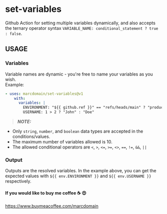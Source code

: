# set-variables

Github Action for setting multiple variables dynamically, and also accepts the ternary operator syntax `VARIABLE_NAME: conditional_statement ? true : false`.

## USAGE

### Variables

Variable names are dynamic - you're free to name your variables as you wish. \
Example:

```yaml
- uses: marcdomain/set-variables@v1
    with:
      variables: |
        ENVIRONMENT: "${{ github.ref }}" == "refs/heads/main" ? "production" : "staging"
        USERNAME: 1 > 2 ? "John" : "Doe"
```

> **_NOTE:_**

- Only `string`, `number`, and `boolean` data types are accepted in the conditions/values.
- The maximum number of variables allowed is 10.
- The allowed conditional operators are `<`, `>`, `<=`, `>=`, `<>`, `==`, `!=`, `&&`, `||`

### Output

Outputs are the resolved variables. In the example above, you can get the expected values with `${{ env.ENVIRONMENT }}` and `${{ env.USERNAME }}` respectively.

#### If you would like to buy me coffee ☕️ 😍

https://www.buymeacoffee.com/marcdomain
